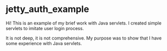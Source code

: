 # jetty_auth_example
Hi! This is an example of my brief work with Java servlets. I created simple servlets to imitate user login process.

It is not deep, it is not comprehensive. My purpose was to show that I have some experience with Java servlets.
